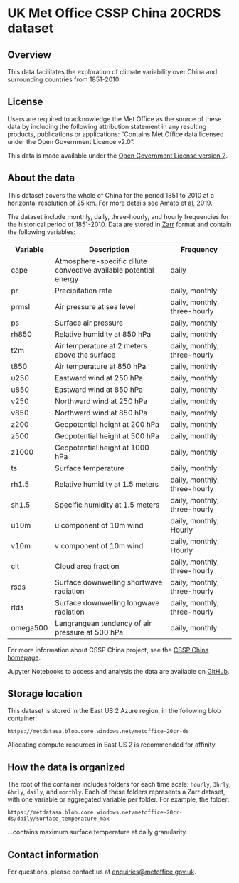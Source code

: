 # UK Met Office CSSP China 20CRDS dataset

## Overview

This data facilitates the exploration of climate variability over China and surrounding countries from 1851-2010.

## License

Users are required to acknowledge the Met Office as the source of these data by including the following attribution statement in any resulting products, publications or applications: “Contains Met Office data licensed under the Open Government Licence v2.0”.

This data is made available under the [Open Government License version 2](http://www.nationalarchives.gov.uk/doc/open-government-licence/version/2/).

## About the data

This dataset covers the whole of China for the period 1851 to 2010 at a horizontal resolution of 25 km. For more details see <a href=https://journals.ametsoc.org/view/journals/apme/58/10/jamc-d-19-0083.1.xml> Amato et al, 2019</a>.

The dataset include monthly, daily, three-hourly, and hourly frequencies for the historical period of 1851-2010. Data are stored in <a href="https://zarr.readthedocs.io/en/stable/">Zarr</a> format and contain the following variables:

<table>
  <tr>
    <th>Variable</th>
    <th>Description</th>
    <th>Frequency</th>
  </tr>
  <tr>
    <td>cape</td>
    <td>Atmosphere-specific dilute convective available potential energy</td>
    <td>daily</td>
  </tr>
  <tr>
    <td>pr</td>
    <td>Precipitation rate</td>
    <td>daily, monthly</td>
  </tr>
  <tr>
    <td>prmsl</td>
    <td>Air pressure at sea level</td>
    <td>daily, monthly, three-hourly</td>
  </tr>
  <tr>
    <td>ps</td>
    <td>Surface air pressure</td>
    <td>daily, monthly</td>
  </tr>
  <tr>
    <td>rh850</td>
    <td>Relative humidity at 850 hPa</td>
    <td>daily, monthly</td>
  </tr>
  <tr>
    <td>t2m</td>
    <td>Air temperature at 2 meters above the surface</td>
    <td>daily, monthly, three-hourly</td>
  </tr>
  <tr>
    <td>t850</td>
    <td>Air temperature at 850 hPa</td>
    <td>daily, monthly</td>
  </tr>
  <tr>
    <td>u250</td>
    <td>Eastward wind at 250 hPa</td>
    <td>daily, monthly</td>
  </tr>
  <tr>
    <td>u850</td>
    <td>Eastward wind at 850 hPa</td>
    <td>daily, monthly</td>
  </tr>
  <tr>
    <td>v250</td>
    <td>Northward wind at 250 hPa</td>
    <td>daily, monthly</td>
  </tr>
  <tr>
    <td>v850</td>
    <td>Northward wind at 850 hPa</td>
    <td>daily, monthly</td>
  </tr>
  <tr>
    <td>z200</td>
    <td>Geopotential height at 200 hPa</td>
    <td>daily, monthly</td>
  </tr>
  <tr>
    <td>z500</td>
    <td>Geopotential height at 500 hPa</td>
    <td>daily, monthly</td>
  </tr>
  <tr>
    <td>z1000</td>
    <td>Geopotential height at 1000 hPa</td>
    <td>daily, monthly</td>
  </tr>
  <tr>
    <td>ts</td>
    <td>Surface temperature</td>
    <td>daily, monthly</td>
  </tr>
  <tr>
    <td>rh1.5</td>
    <td>Relative humidity at 1.5 meters</td>
    <td>daily, monthly, three-hourly</td>
  </tr>
  <tr>
    <td>sh1.5</td>
    <td>Specific humidity at 1.5 meters</td>
    <td>daily, monthly, three-hourly</td>
  </tr>
  <tr>
    <td>u10m</td>
    <td>u component of 10m wind</td>
    <td>daily, monthly, Hourly</td>
  </tr>
  <tr>
    <td>v10m</td>
    <td>v component of 10m wind</td>
    <td>daily, monthly, Hourly</td>
  </tr>
  <tr>
    <td>clt</td>
    <td>Cloud area fraction</td>
    <td>daily, monthly, three-hourly</td>
  </tr>
  <tr>
    <td>rsds</td>
    <td>Surface downwelling shortwave radiation</td>
    <td>daily, monthly, three-hourly</td>
  </tr>
  <tr>
    <td>rlds</td>
    <td>Surface downwelling longwave radiation</td>
    <td>daily, monthly, three-hourly</td>
  </tr>
  <tr>
    <td>omega500</td>
    <td>Langrangean tendency of air pressure at 500 hPa</td>
    <td>daily, monthly</td>
  </tr>
</table>

For more information about CSSP China project, see the <a href=https://www.metoffice.gov.uk/research/approach/collaboration/newton/cssp-china/index>
       CSSP China homepage</a>.
	   
Jupyter Notebooks to access and analysis the data are available on <a href=https://github.com/MetOffice/PyPRECIS/tree/master/notebooks/CSSP_20CRDS_Tutorials>GitHub</a>.


## Storage location

This dataset is stored in the East US 2 Azure region, in the following blob container:

`https://metdatasa.blob.core.windows.net/metoffice-20cr-ds`

Allocating compute resources in East US 2 is recommended for affinity. 


## How the data is organized

The root of the container includes folders for each time scale: `hourly`, `3hrly`, `6hrly`, `daily`, and `monthly`.  Each of these folders represents a Zarr dataset, with one variable or aggregated variable per folder.  For example, the folder: 

`https://metdatasa.blob.core.windows.net/metoffice-20cr-ds/daily/surface_temperature_max`

...contains maximum surface temperature at daily granularity.


## Contact information

For questions, please contact us at <a href="mailto:enquiries@metoffice.gov.uk">enquiries@metoffice.gov.uk</a>.</p>

